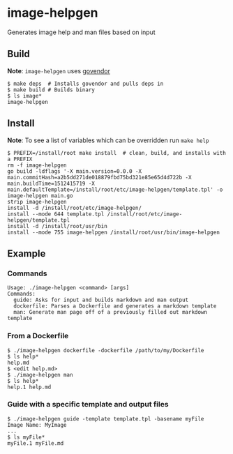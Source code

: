 # image-helpgen

Generates image help and man files based on input

## Build
**Note**: ``image-helpgen`` uses [govendor](https://github.com/kardianos/govendor)

```
$ make deps  # Installs govendor and pulls deps in
$ make build # Builds binary
$ ls image*
image-helpgen
```

## Install
**Note**: To see a list of variables which can be overridden run ```make help```

```
$ PREFIX=/install/root make install  # clean, build, and installs with a PREFIX
rm -f image-helpgen
go build -ldflags '-X main.version=0.0.0 -X main.commitHash=a2b5dd271de018879fbd75bd321e85e65d4d722b -X main.buildTime=1512415719 -X main.defaultTemplate=/install/root/etc/image-helpgen/template.tpl' -o image-helpgen main.go
strip image-helpgen
install -d /install/root/etc/image-helpgen/
install --mode 644 template.tpl /install/root/etc/image-helpgen/template.tpl
install -d /install/root/usr/bin
install --mode 755 image-helpgen /install/root/usr/bin/image-helpgen
```

## Example

### Commands
```
Usage: ./image-helpgen <command> [args]
Commands:
  guide: Asks for input and builds markdown and man output
  dockerfile: Parses a Dockerfile and generates a markdown template
  man: Generate man page off of a previously filled out markdown template
```

### From a Dockerfile
```
$ ./image-helpgen dockerfile -dockerfile /path/to/my/Dockerfile
$ ls help*
help.md
$ <edit help.md>
$ ./image-helpgen man
$ ls help*
help.1 help.md
```

### Guide with a specific template and output files
```
$ ./image-helpgen guide -template template.tpl -basename myFile
Image Name: MyImage
...
$ ls myFile*
myFile.1 myFile.md
```

